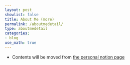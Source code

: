 ```yaml
---
layout: post
showlist: false 
title: About Me (more)
permalink: /aboutmedetail/
type: aboutmedetail
categories:
- blog
use_math: true
---
```


- Contents will be moved from <a href="http://bit.ly/gk_profile"> the personal notion page  </a>
